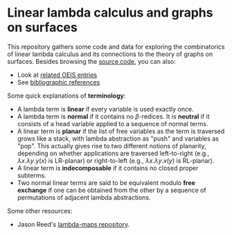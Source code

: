 # Linear lambda calculus and graphs on surfaces

This repository gathers some code and data for exploring the
combinatorics of linear lambda calculus and its connections to the
theory of graphs on surfaces.  Besides browsing the
[source code](src/), you can also:

* Look at [related OEIS entries](doc/oeis.md)
* See [bibliographic references](doc/refs.md)

Some quick explanations of __terminology__:

* A lambda term is __linear__ if every variable is used exactly once.
* A lambda term is __normal__ if it contains no $\beta$-redices. It is __neutral__ if it consists of a head variable applied to a sequence of normal terms.
* A linear term is __planar__ if the list of free variables as the term is traversed grows like a stack, with lambda abstraction as "push" and variables as "pop". This actually gives rise to two different notions of planarity, depending on whether applications are traversed left-to-right (e.g., $\lambda x.\lambda y.y(x)$ is LR-planar) or right-to-left (e.g., $\lambda x.\lambda y.x(y)$ is RL-planar).
* A linear term is __indecomposable__ if it contains no closed proper subterms.
* Two normal linear terms are said to be equivalent modulo __free exchange__ if one can be obtained from the other by a sequence of permutations of adjacent lambda abstractions.

Some other resources:

* Jason Reed's [lambda-maps repository](https://github.com/jcreedcmu/lambda-maps).
